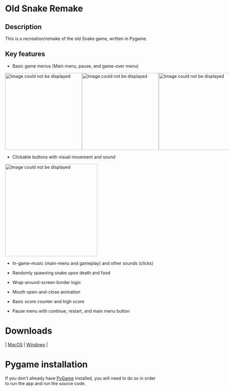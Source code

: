 # Old Snake Remake

## Description

This is a recreation/remake of the old Snake game, written in Pygame.

## Key features

- Basic game menus (Main menu, pause, and game-over menu)
<div style="display: flex;">
  <img src="https://i.imgur.com/fJJzWT6.jpg" alt="Image could not be displayed" width="250"/>
  <img src="https://i.imgur.com/nA0ufLY.png" alt="Image could not be displayed" width="250"/>
  <img src="https://i.imgur.com/VwdB8Kz.png" alt="Image could not be displayed" width="250"/>
</div>

- Clickable buttons with visual movement and sound
<img src="https://i.imgur.com/R2vg0En.gif" alt="Image could not be displayed" width="300"/>

- In-game-music (main-menu and gameplay) and other sounds (clicks)

- Randomly spawning snake upon death and food
- Wrap-around-screen border logic
- Mouth open-and-close animation
  
- Basic score counter and high score
- Pause menu with continue, restart, and main menu button

# Downloads
| [MacOS](https://drive.google.com/file/d/1PLObGiXQJcIRGhAdnEI0jp8995cOF7Rv/view?usp=sharing) | [Windows]() |

# Pygame installation
If you don't already have [PyGame](https://www.pygame.org/wiki/GettingStarted) installed, you will need to do so in order to run the app and run the source code.
